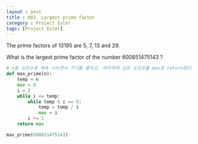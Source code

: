 ```yaml
---
layout : post
title : 003. Largest prime factor
category : Project Euler
tags: [Project Euler]
---
```


The prime factors of 13195 are 5, 7, 13 and 29.

What is the largest prime factor of the number 600851475143 ?



```python
# n을 소인수로 계속 나누면서 크기를 줄이고, 마지막에 남은 소인수를 max로 return한다.
def max_prime(n):
    temp = n
    max = 0
    i = 2
    while i <= temp:
        while temp % i == 0:
            temp = temp / i
            max = i
        i += 1
    return max

max_prime(600851475143)
```

